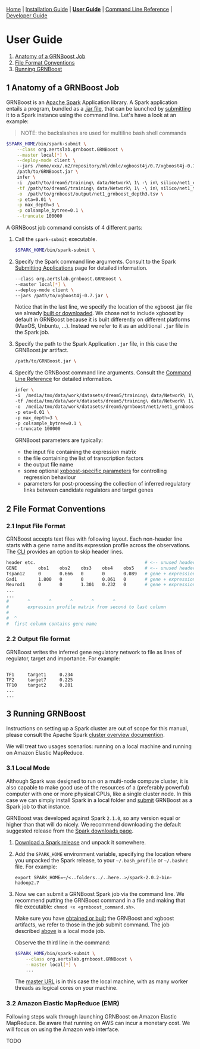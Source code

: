 [Home](../README.md) | [Installation Guide](installation.md) | [__User Guide__](user_guide.md) | [Command Line Reference](cli_reference.md) | [Developer Guide](developer_guide.md)

# User Guide

1. [Anatomy of a GRNBoost Job](#1-anatomy-of-a-GRNBoost-job)
2. [File Format Conventions](#2-file-format-conventions)
3. [Running GRNBoost](#3-running-grnboost)

## 1 Anatomy of a GRNBoost Job

GRNBoost is an [Apache Spark](http://spark.apache.org/) Application library. A Spark application entails a program, bundled as a [.jar file](https://en.wikipedia.org/wiki/JAR_(file_format)), that can be launched by [submitting](http://spark.apache.org/docs/latest/submitting-applications.html#launching-applications-with-spark-submit) it to a Spark instance using the command line. Let's have a look at an example:

> NOTE: the backslashes are used for multiline bash shell commands

```bash
$SPARK_HOME/bin/spark-submit \
    --class org.aertslab.grnboost.GRNBoost \
    --master local[*] \
    --deploy-mode client \    
    --jars /home/xxx/.m2/repository/ml/dmlc/xgboost4j/0.7/xgboost4j-0.7.jar \
    /path/to/GRNBoost.jar \
    infer \    
    -i  /path/to/dream5/training\ data/Network\ 1\ -\ in\ silico/net1_expression_data.transposed.tsv \
    -tf /path/to/dream5/training\ data/Network\ 1\ -\ in\ silico/net1_transcription_factors.tsv \
    -o  /path/to/grnboost/output/net1_grnboost_depth3.tsv \
    -p eta=0.01 \
    -p max_depth=3 \
    -p colsample_bytree=0.1 \
    --truncate 100000
```

A GRNBoost job command consists of 4 different parts:

1. Call the `spark-submit` executable.

    ```bash
    $SPARK_HOME/bin/spark-submit \
    ```

2. Specify the Spark command line arguments. Consult to the Spark [Submitting Applications](https://spark.apache.org/docs/latest/submitting-applications.html#launching-applications-with-spark-submit) page for detailed information.

    ```bash
    --class org.aertslab.grnboost.GRNBoost \        
    --master local[*] \
    --deploy-mode client \
    --jars /path/to/xgboost4j-0.7.jar \     
    ```

    Notice that in the last line, we specify the location of the xgboost .jar file we already [built or downloaded](installation.md). We chose not to include xgboost by default in GRNBoost because it is built differently on different platforms (MaxOS, Unbuntu, ...). Instead we refer to it as an additional `.jar` file in the Spark job.

3. Specify the path to the Spark Application `.jar` file, in this case the GRNBoost.jar artifact.

    ```bash
    /path/to/GRNBoost.jar \    
    ```

4. Specify the GRNBoost command line arguments. Consult the [Command Line Reference](cli_reference.md) for detailed information.

    ```bash
    infer \    
    -i  /media/tmo/data/work/datasets/dream5/training\ data/Network\ 1\ -\ in\ silico/net1_expression_data.transposed.tsv \
    -tf /media/tmo/data/work/datasets/dream5/training\ data/Network\ 1\ -\ in\ silico/net1_transcription_factors.tsv \
    -o  /media/tmo/data/work/datasets/dream5/grnboost/net1/net1_grnboost_depth3.tsv \
    -p eta=0.01 \
    -p max_depth=3 \
    -p colsample_bytree=0.1 \        
    --truncate 100000
    ```

    GRNBoost parameters are typically:
    * the input file containing the expression matrix
    * the file containing the list of transcription factors
    * the output file name
    * some optional [xgboost-specific parameters](https://xgboost.readthedocs.io/en/latest//parameter.html) for controlling regression behaviour
    * parameters for post-processing the collection of inferred regulatory links between candidate regulators and target genes

## 2 File Format Conventions

### 2.1 Input File Format

GRNBoost accepts text files with following layout. Each non-header line starts with a gene name and its expression profile across the observations. The [CLI](cli-reference.md) provides an option to skip header lines.

```bash
header etc.                                         # <-- unused header line
GENE        obs1    obs2    obs3    obs4    obs5    # <-- unused header line
Tspan12     0       0.666   0       0       0.089   # gene + expression profile     
Gad1        1.800   0       0       0.061   0       # gene + expression profile
Neurod1     0       0       1.301   0.232   0       # gene + expression profile
...
...
#       ^       ^       ^       ^       ^
#       expression profile matrix from second to last column
#
#  ^
#  first column contains gene name

```

### 2.2 Output file format

GRNBoost writes the inferred gene regulatory network to file as lines of regulator, target and importance. For example:

```

TF1     target1     0.234
TF2     target7     0.225
TF10    target2     0.201
...
...
```

## 3 Running GRNBoost

Instructions on setting up a Spark cluster are out of scope for this manual, please consult the Apache Spark [cluster overview documention](http://spark.apache.org/docs/latest/cluster-overview.html).

We will treat two usages scenarios: running on a local machine and running on Amazon Elastic MapReduce.

### 3.1 Local Mode

Although Spark was designed to run on a multi-node compute cluster, it is also capable to make good use of the resources of a (preferably powerful) computer with one or more physical CPUs, like a single cluster node. In this case we can simply install Spark in a local folder and [submit](http://spark.apache.org/docs/latest/submitting-applications.html#launching-applications-with-spark-submit) GRNBoost as a Spark job to that instance.

GRNBoost was developed against Spark `2.1.0`, so any version equal or higher than that will do nicely. We recommend downloading the default suggested release from the [Spark downloads page](http://spark.apache.org/downloads.html).

1. [Download a Spark release](http://spark.apache.org/downloads.html) and unpack it somewhere.
2. Add the `SPARK_HOME` environment variable, specifying the location where you unpacked the Spark release, to your `~/.bash_profile` or `~/.bashrc` file. For example:

    ```
    export SPARK_HOME=~/<..folders../..here..>/spark-2.0.2-bin-hadoop2.7
    ```

3. Now we can submit a GRNBoost Spark job via the command line. We recommend putting the GRNBoost command in a file and making that file executable: `chmod +x <grnboost_command.sh>`.

    Make sure you have [obtained or built](installation.md) the GRNBoost and xgboost artifacts, we refer to those in the job submit command. The job described  [above](#1-anatomy-of-a-GRNBoost-job) is a local mode job.

    Observe the third line in the command:

    ```bash
    $SPARK_HOME/bin/spark-submit \
        --class org.aertslab.grnboost.GRNBoost \
        --master local[*] \
        ...
    ```

    The [master URL](http://spark.apache.org/docs/latest/submitting-applications.html#master-urls) is in this case the local machine, with as many worker threads as logical cores on your machine.


### 3.2 Amazon Elastic MapReduce (EMR)

Following steps walk through launching GRNBoost on Amazon Elastic MapReduce. Be aware that running on AWS can incur a monetary cost. We will focus on using the Amazon web interface.



TODO
